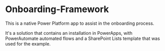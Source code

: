 # Onboarding-Framework

This is a native Power Platform app to assist in the onboarding process.

It's a solution that contains an installation in PowerApps, with PowerAutomate automated flows and a SharePoint Lists template that was used for the example.
